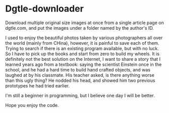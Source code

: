 # Dgtle-downloader

Download multiple original size images at once from a single article page on dgtle.com, and put the images under a folder named by the author's ID.

I used to enjoy the beautiful photos taken by various photographers all over the world (mainly from CHina), however, it is painful to save each of them.
Trying to search if there is an existing program available, but with no luck.
So I have to pick up the books and start from zero to build my wheels.
It is definitely not the best solution on the Internet, I want to share a story that I learned years ago from a textbook:
saying the scientist Einstein once in the school, and he had a hard time to build hand crafted objects, and was laughed at by his classmate.
His teacher asked, is there anything worse than this ugly thing?
He nodded his head, and showed him two previous prototypes he had tried earlier.

I'm still a beginner in programming, but I believe one day I will be better.

Hope you enjoy the code.
